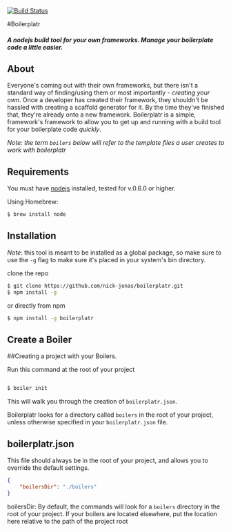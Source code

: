 [![Build Status](https://travis-ci.org/nick-jonas/boilerplatr.png?branch=master)](https://travis-ci.org/nick-jonas/boilerplatr)

#Boilerplatr

##### A nodejs build tool for your own frameworks.  Manage your boilerplate code a little easier.

## About

Everyone's coming out with their own frameworks, but there isn't a standard way of finding/using them or most importantly - *creating your own*.  Once a developer has created their framework, they shouldn't be hassled with creating a scaffold generator for it.  By the time they've finished that, they're already onto a new framework.  Boilerplatr is a simple, framework's framework to allow you to get up and running with a build tool for your boilerplate code *quickly*.

*Note: the term `boilers` below will refer to the template files a user creates to work with boilerplatr*

## Requirements

You must have [nodejs](http://nodejs.org/) installed, tested for v.0.6.0 or higher.


Using Homebrew:

```bash
$ brew install node
```


## Installation

*Note*: this tool is meant to be installed as a global package, so make sure to use the `-g` flag to make sure it's placed in your system's bin directory.

clone the repo

```bash
$ git clone https://github.com/nick-jonas/boilerplatr.git
$ npm install -g
```

or directly from npm


```bash
$ npm install -g boilerplatr
```

## Create a Boiler


##Creating a project with your Boilers.

Run this command at the root of your project

```bash

$ boiler init
```

This will walk you through the creation of `boilerplatr.json`.

Boilerplatr looks for a directory called `boilers` in the root of your project, unless otherwise specified in your `boilerplatr.json` file.


boilerplatr.json
----

This file should always be in the root of your project, and allows you to override the default settings.

```json
{
    "boilersDir": "./boilers"
}
```

boilersDir: By default, the commands will look for a `boilers` directory in the root of your project.  If your boilers are located elsewhere, put the location here relative to the path of the project root
